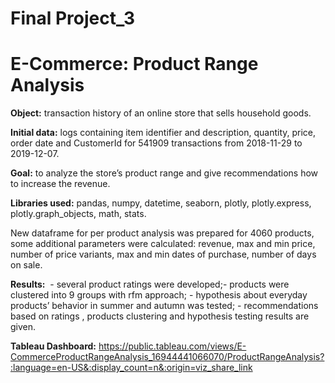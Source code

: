 # Final Project_3
# E-Commerce: Product Range Analysis

**Object:**
transaction history of an online store that sells household goods.

**Initial data:**  logs  containing item identifier and description, quantity, price, order date and CustomerId for 541909 transactions from 2018-11-29 to 2019-12-07.  ​

**Goal:** to analyze the store’s product  range and give recommendations how to increase the revenue.​

**Libraries used:** pandas, numpy, datetime, seaborn, plotly, plotly.express, plotly.graph_objects, math, stats.

New dataframe for per product analysis   was prepared for 4060 products, some additional parameters were calculated: revenue, max and min price, number of price variants, max and min dates of purchase, number of days on sale.  ​

**Results:** ​
	- several product ratings were developed;​
	- products were clustered into 9 groups with rfm approach;​
	- hypothesis about everyday products’ behavior in summer and autumn was tested;​
	- recommendations  based on ratings , products clustering and hypothesis testing results are given.​
 
**Tableau Dashboard:**  https://public.tableau.com/views/E-CommerceProductRangeAnalysis_16944441066070/ProductRangeAnalysis?:language=en-US&:display_count=n&:origin=viz_share_link​
